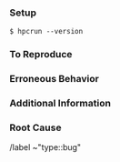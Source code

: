 <!--
  This template is for bugs while using the HPCToolkit tools.

  Before you file, please make sure the title is short but specific.
    Good: `hpcprof sometimes deadlocks analyzing a renamed measurements with
           more than 3 threads`
    Bad: `Deadlock in parallel`

  Fill in the sections below, and remove anything that isn't relevant to your
  particular issue.
-->

<!--
  Summarize the bug here. What are you doing that isn't working as expected?
-->

### Setup
<!--
  Provide detailed instructions on how to set up the environment to reproduce
  the problem. Attach or link any source files needed to demonstrate the issue.
  If the OS or versions of any dependencies are important, say that here.

  Example:
  - Source file: [my-source.c](/uploads/...)
  - OS: Red Hat 8.9
  - Boost version 1.80.0
-->

<!-- Specify the version of HPCToolkit tested in the below code block. -->
```console
$ hpcrun --version
```

### To Reproduce
<!--
  Provide detailed steps to reproduce the issue as a numbered list. List any
  commands to run in `console` code blocks. Only include command output that is
  relvant to the reproduction of the issue.

  Example:
  1. Compile and measure the test application.
     ```console
     $ gcc -o my-app my-source.c
     $ hpcrun -e cycles ./my-app
     ```
  2. Rename the measurements directory.
     ```console
     $ mv hpctoolkit-my-app-measurements other-measurements
     ```
  3. Try to analyze the renamed measurements dir with threads.
     ```console
     $ hpcprof -j3 other-measurements
     ```
-->

### Erroneous Behavior
<!--
  What happened that was unexpected? How frequently does it happen?
  Why is this unexpected? Provide any relevant log output. If the output data
  is erroneous, provide an excerpt or screenshot of HPCViewer.
-->

### Additional Information
<!--
  If you have further information, such as full logs or output files, please
  attach or link to them here.
-->

### Root Cause
<!--
  If you have investigated the issue and have some insight into the root cause,
  please describe any insights here.
-->

<!-- Uncomment exactly one of the following lines, depending on which tool has the bug. -->
<!-- /label ~"component::hpcrun" -->
<!-- /label ~"component::hpcstruct" -->
<!-- /label ~"component::hpcprof" -->

<!-- Do not remove the following line. -->
/label ~"type::bug"

